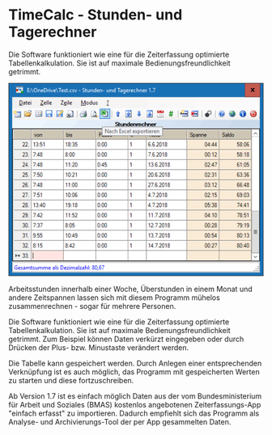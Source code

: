 # TimeCalc - Stunden- und Tagerechner

Die Software funktioniert wie eine für die Zeiterfassung optimierte Tabellenkalkulation. Sie ist auf maximale Bedienungsfreundlichkeit getrimmt.

![Screenshot](screenshot.png)

Arbeitsstunden innerhalb einer Woche, Überstunden in einem Monat und andere Zeitspannen lassen sich mit diesem Programm mühelos zusammenrechnen - sogar für mehrere Personen.

Die Software funktioniert wie eine für die Zeiterfassung optimierte Tabellenkalkulation. Sie ist auf maximale Bedienungsfreundlichkeit getrimmt. Zum Beispiel können Daten verkürzt eingegeben oder durch Drücken der Plus- bzw. Minustaste verändert werden.

Die Tabelle kann gespeichert werden. Durch Anlegen einer entsprechenden Verknüpfung ist es auch möglich, das Programm mit gespeicherten Werten zu starten und diese fortzuschreiben.

Ab Version 1.7 ist es einfach möglich Daten aus der vom Bundesministerium für Arbeit und Soziales (BMAS) kostenlos angebotenen Zeiterfassungs-App "einfach erfasst" zu importieren. Dadurch empfiehlt sich das Programm als Analyse- und Archivierungs-Tool der per App gesammelten Daten.
